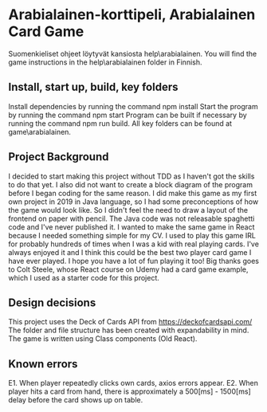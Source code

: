 # Arabialainen-korttipeli, Arabialainen Card Game
Suomenkieliset ohjeet löytyvät kansiosta help\arabialainen.
You will find the game instructions in the help\arabialainen folder in Finnish.

## Install, start up, build, key folders
Install dependencies by running the command npm install
Start the program by running the command npm start
Program can be built if necessary by running the command npm run build.
All key folders can be found at game\arabialainen.

## Project Background
I decided to start making this project without TDD as I haven't got the skills to do that yet.
I also did not want to create a block diagram of the program before I began coding for the same reason.
I did make this game as my first own project in 2019 in Java language, so I had some preconceptions of how the game would look like. So I didn't feel the need to draw a layout of the frontend on paper with pencil. The Java code was not releasable spaghetti code and I've never published it. I wanted to make the same game in React because I needed something simple for my CV.
I used to play this game IRL for probably hundreds of times when I was a kid with real playing cards. I've always enjoyed it and I think this could be the best two player card game I have ever played. I hope you have a lot of fun playing it too!
Big thanks goes to Colt Steele, whose React course on Udemy had a card game example, which I used as a starter code for this project.

## Design decisions
This project uses the Deck of Cards API from https://deckofcardsapi.com/
The folder and file structure has been created with expandability in mind.
The game is written using Class components (Old React).

## Known errors
E1. When player repeatedly clicks own cards, axios errors appear.
E2. When player hits a card from hand, there is approximately a 500[ms] - 1500[ms] delay before the card shows up on table.